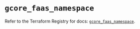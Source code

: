 # `gcore_faas_namespace`

Refer to the Terraform Registry for docs: [`gcore_faas_namespace`](https://registry.terraform.io/providers/g-core/gcorelabs/0.3.63/docs/resources/gcore_faas_namespace).
